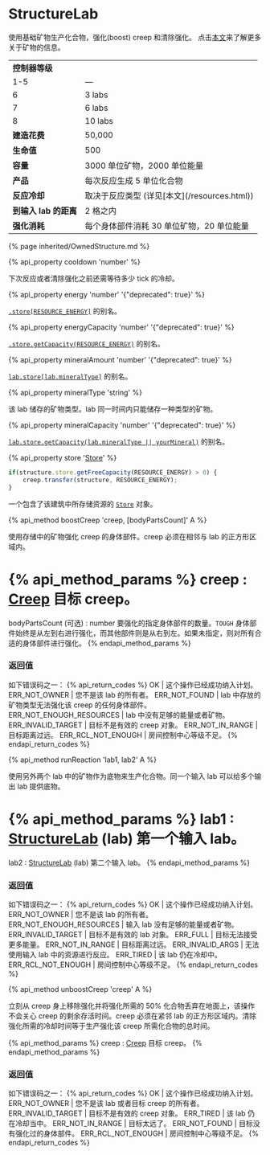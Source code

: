 # StructureLab

<img src="img/lab.png" alt="" align="right" />

使用基础矿物生产化合物，强化(boost) creep 和清除强化。
点击[本文](/resources.html)来了解更多关于矿物的信息。

<table class="table gameplay-info">
    <tbody>
    <tr>
        <td colspan="2"><strong>控制器等级</strong></td>
    </tr>
    <tr>
        <td>1-5</td>
        <td>—</td>
    </tr>
    <tr>
        <td>6</td>
        <td>3 labs</td>
    </tr>
    <tr>
        <td>7</td>
        <td>6 labs</td>
    </tr>
    <tr>
        <td>8</td>
        <td>10 labs</td>
    </tr>
    <tr>
        <td><strong>建造花费</strong></td>
        <td>50,000</td>
    </tr>
    <tr>
        <td><strong>生命值</strong></td>
        <td>500</td>
    </tr>
    <tr>
        <td><strong>容量</strong></td>
        <td>3000 单位矿物，2000 单位能量</td>
    </tr>
    <tr>
        <td><strong>产品</strong></td>
        <td>每次反应生成 5 单位化合物</td>
    </tr>
    <tr>
        <td><strong>反应冷却</strong></td>
        <td>取决于反应类型 (详见[本文](/resources.html))</td>
    </tr>
    <tr>
        <td><strong>到输入 lab 的距离</strong></td>
        <td>2 格之内</td>
    </tr>
    <tr>
        <td><strong>强化消耗</strong></td>
        <td>每个身体部件消耗 30 单位矿物，20 单位能量</td>
    </tr>
    </tbody>
</table>

{% page inherited/OwnedStructure.md %}

{% api_property cooldown 'number' %}



下次反应或者清除强化之前还需等待多少 tick 的冷却。



{% api_property energy 'number' '{"deprecated": true}' %}
                                                                
[`.store[RESOURCE_ENERGY]`](#StructureExtension.store) 的别名。



{% api_property energyCapacity 'number' '{"deprecated": true}' %}
                                                                                                                
[`.store.getCapacity(RESOURCE_ENERGY)`](#Store.getCapacity) 的别名。



{% api_property mineralAmount 'number' '{"deprecated": true}' %}
                                                                       
[`lab.store[lab.mineralType]`](#StructureExtension.store) 的别名。



{% api_property mineralType 'string' %}



该 lab 储存的矿物类型。lab 同一时间内只能储存一种类型的矿物。



{% api_property mineralCapacity 'number' '{"deprecated": true}' %}
                                                                                                                 
[`lab.store.getCapacity(lab.mineralType || yourMineral)`](#Store.getCapacity) 的别名。


{% api_property store '<a href="#Store">Store</a>' %}

```javascript
if(structure.store.getFreeCapacity(RESOURCE_ENERGY) > 0) {
    creep.transfer(structure, RESOURCE_ENERGY);
}
```


一个包含了该建筑中所存储资源的 [`Store`](#Store) 对象。


{% api_method boostCreep 'creep, [bodyPartsCount]' A %}



使用存储中的矿物强化 creep 的身体部件。creep 必须在相邻与 lab 的正方形区域内。

{% api_method_params %}
creep : <a href="#Creep">Creep</a>
目标 creep。
===
bodyPartsCount (可选) : number
要强化的指定身体部件的数量。<code>TOUGH</code> 身体部件始终是从左到右进行强化，而其他部件则是从右到左。如果未指定，则对所有合适的身体部件进行强化。
{% endapi_method_params %}


### 返回值

如下错误码之一：
{% api_return_codes %}
OK | 这个操作已经成功纳入计划。
ERR_NOT_OWNER | 您不是该 lab 的所有者。
ERR_NOT_FOUND | lab 中存放的矿物类型无法强化该 creep 的任何身体部件。
ERR_NOT_ENOUGH_RESOURCES | lab 中没有足够的能量或者矿物。
ERR_INVALID_TARGET | 目标不是有效的 creep 对象。
ERR_NOT_IN_RANGE | 目标距离过远。
ERR_RCL_NOT_ENOUGH | 房间控制中心等级不足。
{% endapi_return_codes %}



{% api_method runReaction 'lab1, lab2' A %}



使用另外两个 lab 中的矿物作为底物来生产化合物。同一个输入 lab 可以给多个输出 lab 提供底物。

{% api_method_params %}
lab1 : <a href="#StructureLab">StructureLab</a> (lab)
第一个输入 lab。
===
lab2 : <a href="#StructureLab">StructureLab</a> (lab)
第二个输入 lab。
{% endapi_method_params %}


### 返回值

如下错误码之一：
{% api_return_codes %}
OK | 这个操作已经成功纳入计划。
ERR_NOT_OWNER | 您不是该 lab 的所有者。
ERR_NOT_ENOUGH_RESOURCES | 输入 lab 没有足够的能量或者矿物。
ERR_INVALID_TARGET | 目标不是有效的 lab 对象。
ERR_FULL | 目标无法接受更多能量。
ERR_NOT_IN_RANGE | 目标距离过远。
ERR_INVALID_ARGS | 无法使用输入 lab 中的资源进行反应。
ERR_TIRED | 该 lab 仍在冷却中。
ERR_RCL_NOT_ENOUGH | 房间控制中心等级不足。
{% endapi_return_codes %}


{% api_method unboostCreep 'creep' A %}


立刻从 creep 身上移除强化并将强化所需的 50% 化合物丢弃在地面上，该操作不会关心 creep 的剩余存活时间。creep 必须在紧邻 lab 的正方形区域内。清除强化所需的冷却时间等于生产强化该 creep 所需化合物的总时间。

{% api_method_params %}
creep : <a href="#Creep">Creep</a>
目标 creep。
{% endapi_method_params %}


### 返回值

如下错误码之一：
{% api_return_codes %}
OK | 这个操作已经成功纳入计划。
ERR_NOT_OWNER | 您不是该 lab 或者目标 creep 的所有者。
ERR_INVALID_TARGET | 目标不是有效的 creep 对象。
ERR_TIRED | 该 lab 仍在冷却当中。
ERR_NOT_IN_RANGE | 目标太远了。
ERR_NOT_FOUND | 目标没有强化过的身体部件。
ERR_RCL_NOT_ENOUGH | 房间控制中心等级不足。
{% endapi_return_codes %}
